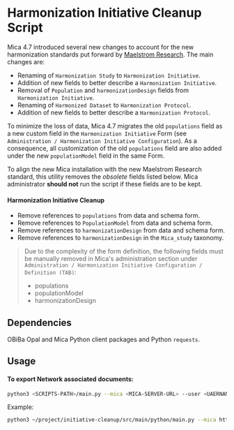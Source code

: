 # Harmonization Initiative Cleanup Script

Mica 4.7 introduced several new changes to account for the new harmonization standards put forward by [Maelstrom Research](https://www.maelstrom-research.org/). The main changes are:

- Renaming of `Harmonization Study` to `Harmonization Initiative`.
- Addition of new fields to better describe a `Harmonization Initiative`.
- Removal of `Population` and `harmonizationDesign` fields from `Harmonization Initiative`.
- Renaming of `Harmonized Dataset` to `Harmonization Protocol`.
- Addition of new fields to better describe a `Harmonization Protocol`.

To minimize the loss of data, Mica 4.7 migrates the old `populations` field as a new custom field in the `Harmonization Initiative` Form (see `Administration / Harmonization Initiative Configuration`). As a consequence, all customization of the old `populations` field are also added under the new `populationModel` field in the same Form.

To align the new Mica installation with the new Maelstrom Research standard, this utility removes the _obsolete_ fields listed below. Mica administrator **should not** run the script if these fields are to be kept.

#### Harmonization Initiative Cleanup
- Remove references to `populations` from data and schema form.
- Remove references to `PopulationModel` from data and schema form.
- Remove references to `harmonizationDesign` from data and schema form.
- Remove references to `harmonizationDesign` in the `Mica_study` taxonomy.

> Due to the complexity of the form definition, the following fields must be manually removed in Mica's administration section under `Administration / Harmonization Initiative Configuration / Definition (TAB)`:  
> - populations
> - populationModel
> - harmonizationDesign

## Dependencies
OBiBa Opal and Mica Python client packages and Python `requests`.

## Usage

#### To export Network associated documents:
```bash
python3 <SCRIPTS-PATH>/main.py --mica <MICA-SERVER-URL> --user <UAERNAME> --password <PASSWORD> 
```
Example:

```bash
python3 ~/project/initiative-cleanup/src/main/python/main.py --mica http://localhost:8082 --user administrator --password password
```

